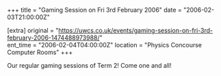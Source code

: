 +++
title = "Gaming Session on Fri 3rd February 2006"
date = "2006-02-03T21:00:00Z"

[extra]
original = "https://uwcs.co.uk/events/gaming-session-on-fri-3rd-february-2006-1474488973988/"    
ent_time = "2006-02-04T04:00:00Z"
location = "Physics Concourse Computer Rooms"
+++

Our regular gaming sessions of Term 2\! Come one and all\!


